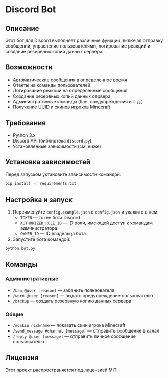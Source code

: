 # Discord Bot

## Описание
Этот бот для Discord выполняет различные функции, включая отправку сообщений, управление пользователями, логирование реакций и создание резервных копий данных сервера.

## Возможности
- Автоматические сообщения в определенное время
- Ответы на команды пользователей
- Логирование реакций на определенные сообщения
- Создание резервных копий данных сервера
- Административные команды (бан, предупреждения и т. д.)
- Получение UUID и скинов игроков Minecraft

## Требования
- Python 3.x
- Discord API (библиотека `discord.py`)
- Установленные зависимости (см. ниже)

## Установка зависимостей
Перед запуском установите зависимости командой:
```sh
pip install -r requirements.txt
```

## Настройка и запуск
1. Переименуйте `config.example.json` в `config.json` и укажите в нем:
   - `TOKEN` — токен бота Discord
   - `AUTHORIZED_ROLE_ID` — ID роли, имеющей доступ к командам администратора
   - `OWNER_ID` — ID владельца бота
2. Запустите бота командой:
```sh
python bot.py
```

## Команды
### Административные
- `/ban @user [reason]` — забанить пользователя
- `/warn @user [reason]` — выдать предупреждение пользователю
- `/backup` — создать резервную копию данных сервера

### Общие
- `/mcskin nickname` — показать скин игрока Minecraft
- `/send_message #channel [message]` — отправить сообщение в канал
- `/reply @user [message]` — отправить личное сообщение пользователю

## Лицензия
Этот проект распространяется под лицензией MIT.

